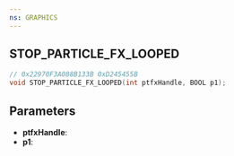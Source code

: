 ```yaml
---
ns: GRAPHICS
---
```

## STOP_PARTICLE_FX_LOOPED

```c
// 0x22970F3A088B133B 0xD245455B
void STOP_PARTICLE_FX_LOOPED(int ptfxHandle, BOOL p1);
```

## Parameters
* **ptfxHandle**:
* **p1**:

